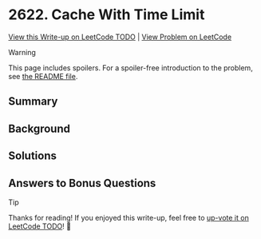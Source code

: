 # 2622. Cache With Time Limit

[View this Write-up on LeetCode TODO](https://leetcode.com/problems/cache-with-time-limit/solutions/) | [View Problem on LeetCode](https://leetcode.com/problems/cache-with-time-limit/)

> [!WARNING]  
> This page includes spoilers. For a spoiler-free introduction to the problem, see [the README file](README.md).

## Summary

## Background

## Solutions

## Answers to Bonus Questions

> [!TIP]  
> Thanks for reading! If you enjoyed this write-up, feel free to [up-vote it on LeetCode TODO](https://leetcode.com/problems/cache-with-time-limit/solutions/)! 🙏
